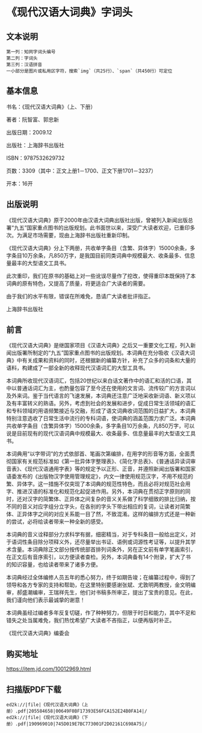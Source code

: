 # 《现代汉语大词典》字词头

## 文本说明

```
第一列：知网字词头编号
第二列：字词头
第三列：汉语拼音
一小部分是图片或私用区字符，搜索`img`（共25行）、`span`（共450行）可定位
```

## 基本信息

书名：《现代汉语大词典》（上、下册） 

著者：阮智富、郭忠新 

出版日期：2009.12

出版社：上海辞书出版社

ISBN：9787532629732

页数：3309（其中：正文上册1－1700、正文下册1701－3237）

开本：16开

## 出版说明

《现代汉语大词典》原于2000年由汉语大词典出版社出版，曾被列入新闻出版总署“九五”国家重点图书的出版规划。此书面世以来，深受广大读者欢迎，已重印多次。为满足市场需要，现由上海辞书出版社重新印制。

《现代汉语大词典》分上下两册，共收单字条目（含繁、异体字）15000余条，多字条目10万余条，凡850万字，是我国目前同类词典中规模最大、收条最多、信息量最丰的大型语文工具书。

此次重印，我们在原书的基础上对一些讹误尽量作了挖改，使得重印本既保持了本词典的原有特色，又提高了质量，将更适合广大读者的需要。

由于我们的水平有限，错误在所难免，恳请广大读者批评指正。

上海辞书出版社

## 前言

《现代汉语大词典》是继国家项目《汉语大词典》之后又一重要文化工程，列入新闻出版署所制定的“九五”国家重点图书的出版规划。本词典在充分吸收《汉语大词典》中有关成果和资料的同时，还根据新的编纂方针，补充了众多的词条和大量的语料，构建成了一部全新的收释现代汉语词汇的大型工具书。

本词典所收现代汉语词汇，包括20世纪以来白话文著作中的语汇和活的口语，其中以普通话词汇为主，也酌量包容了至今还在使用的文言词、流传较广的方言词以及外来词。鉴于当代语言的飞速发展，本词典还注意广泛地采收新词语、新义项以及有丰富转义的熟语。另外，考虑到社会的发展和进步，促成日常生活领域的语汇和专科领域的用语频繁接近与交融，形成了语文词典收词范围的日益扩大，本词典特别注意选收了日常生活中流行的专科词语，使词典的涵盖范围力求广泛。本词典共收单字条目（含繁异体字）15000余条，多字条目10万余条，凡850万字，可以说是目前现有的现代汉语词典中规模最大、收条最多、信息量最丰的大型语文工具书。

本词典用“以字带词”的方式依部首、笔画次第编排，在用字的形音等方面，全面贯彻国家有关规范标准如《第一批异体字整理表》、《简化字总表》、《普通话异读词审音表》、《现代汉语通用字表》等的规定予以正形、正音，并遵照新闻出版署和国家语委发布的《出版物汉字使用管理规定》，内文一律使用规范汉字，不用不规范的繁、异体字。这一措施不仅突现了本词典的规范性特色，而且必将对规范社会用字、推进汉语的标准化和规范化起促进作用。另外，本词典在贯彻正字原则的同时，还对汉字的简繁体、正异体之间复杂的音义关系做了科学细致的排比归纳，按不同的音义对应字组分立字头，在各别的字头下带出相应的复词，让读者对简繁体、正异体字之间的对应关系能一目了然，不致混淆。这样的编排方式还是一种新的尝试，必将给读者带来一种全新的感受。

本词典的音义诠释部分力求科学有据，细密精当，对于专科条目一般给出定义，对于语词性条目除分项释义外，还尽量举出书证、语例或词源性考证等，以提升其学术含量。本词典除正文部分按传统部首排列词条外，另在正文前有单字笔画索引，在正文后有音序索引，以方便读者查检。另外，本词典备有14个附录，扩大了书的知识容量，也给读者带来了诸多方便。

本词典经过全体编修人员五年的悉心努力，终于如期告竣；在编纂过程中，得到了领导和各方专家的支持和帮助，在这里特别要感谢张斌、尤敦明两教授，金文明编审，郝盛潮编审，王瑞祥先生，他们对书稿多所审正，提出了宝贵的意见。在此，我们谨向他们表示最诚挚的谢意！

本词典虽经过编者多年反复切磋，作了种种努力，但限于时日和能力，其中不足和错失之处当属难免，我们热忱希望广大读者不吝指正，以便再版时补正。

《现代汉语大词典》编委会

## 购买地址

https://item.jd.com/10012969.html

## 扫描版PDF下载

```
ed2k://|file|《现代汉语大词典》（上册）.pdf|205584658|00649F0BF17393E56FCA152E24B0FA14|/
ed2k://|file|《现代汉语大词典》（下册）.pdf|190969010|745D019E7BC773001F2D02161C698A75|/
```
